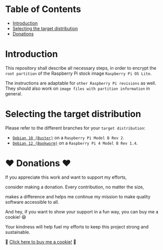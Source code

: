 Table of Contents
=================
* [Introduction](#introduction)
* [Selecting the target distribution](#selecting-the-target-distribution)
* [Donations](#donations)

# Introduction
This repository shall describe all necessary steps, in order to encrypt the `root partition` of the Raspberry Pi stock image `Raspberry Pi OS Lite`.

The instructions are adaptable for `other Raspberry Pi revisions` as well. They should also work on `image files with partition information` in general.

# Selecting the target distribution
Please refer to the different branches for your `target distribution`:
* [`Debian 10 (Buster)`](https://codeberg.org/keks24/raspberry-pi-luks/src/branch/debian_10_buster) on a `Raspberry Pi Model B Rev 2`.
* [`Debian 12 (Bookworm)`](https://codeberg.org/keks24/raspberry-pi-luks/src/branch/debian_12_bookworm) on a `Raspberry Pi 4 Model B Rev 1.4`.

# :heart: Donations :heart:
If you appreciate this work and want to support my efforts,

consider making a donation. Every contribution, no matter the size,

makes a difference and helps me continue my mission to make quality software accessible to all.

And hey, if you want to show your support in a fun way, you can buy me a cookie! :smile:

Your kindness will help fuel my efforts to keep this project strong and sustainable.

:cookie: [Click here to buy me a cookie!](https://buymeacoffee.com/keks24) :cookie:
